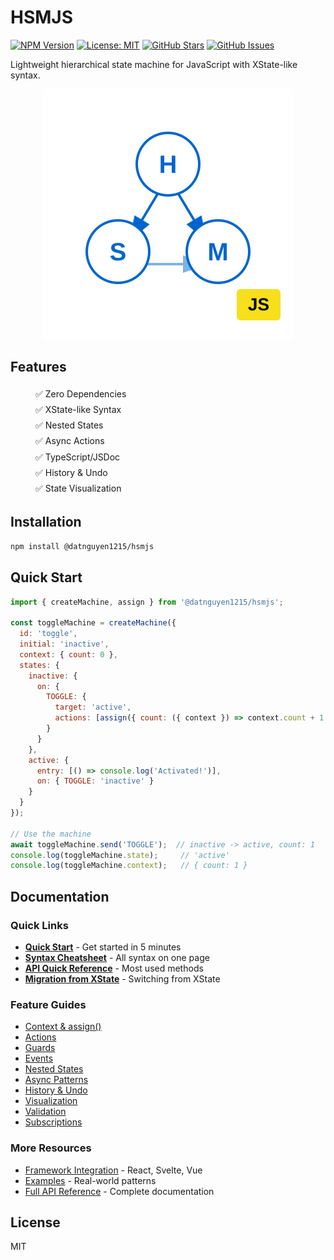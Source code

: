 # HSMJS

[![NPM Version](https://img.shields.io/npm/v/@datnguyen1215/hsmjs.svg)](https://www.npmjs.com/package/@datnguyen1215/hsmjs)
[![License: MIT](https://img.shields.io/badge/License-MIT-yellow.svg)](https://opensource.org/licenses/MIT)
[![GitHub Stars](https://img.shields.io/github/stars/datnguyen1215/hsmjs.svg)](https://github.com/datnguyen1215/hsmjs)
[![GitHub Issues](https://img.shields.io/github/issues/datnguyen1215/hsmjs.svg)](https://github.com/datnguyen1215/hsmjs/issues)

Lightweight hierarchical state machine for JavaScript with XState-like syntax.

<div style="text-align:center;"><img src="images/logo.svg" /></div>

## Features

<p style="line-height: 1.8; padding-left: 40px;">
✅ Zero Dependencies <br />
✅ XState-like Syntax <br />
✅ Nested States <br />
✅ Async Actions <br />
✅ TypeScript/JSDoc <br />
✅ History & Undo <br />
✅ State Visualization
</p>

## Installation

```bash
npm install @datnguyen1215/hsmjs
```

## Quick Start

```javascript
import { createMachine, assign } from '@datnguyen1215/hsmjs';

const toggleMachine = createMachine({
  id: 'toggle',
  initial: 'inactive',
  context: { count: 0 },
  states: {
    inactive: {
      on: {
        TOGGLE: {
          target: 'active',
          actions: [assign({ count: ({ context }) => context.count + 1 })]
        }
      }
    },
    active: {
      entry: [() => console.log('Activated!')],
      on: { TOGGLE: 'inactive' }
    }
  }
});

// Use the machine
await toggleMachine.send('TOGGLE');  // inactive -> active, count: 1
console.log(toggleMachine.state);     // 'active'
console.log(toggleMachine.context);   // { count: 1 }
```


## Documentation

### Quick Links
- [**Quick Start**](docs/getting-started.md) - Get started in 5 minutes
- [**Syntax Cheatsheet**](docs/syntax-cheatsheet.md) - All syntax on one page
- [**API Quick Reference**](docs/api-quick-reference.md) - Most used methods
- [**Migration from XState**](docs/migration-xstate.md) - Switching from XState

### Feature Guides
- [Context & assign()](docs/features/context-management.md)
- [Actions](docs/features/actions.md)
- [Guards](docs/features/guards.md)
- [Events](docs/features/events.md)
- [Nested States](docs/features/nested-states.md)
- [Async Patterns](docs/features/async-patterns.md)
- [History & Undo](docs/features/history-undo.md)
- [Visualization](docs/features/visualization.md)
- [Validation](docs/features/validation.md)
- [Subscriptions](docs/features/subscriptions.md)

### More Resources
- [Framework Integration](docs/framework-integration.md) - React, Svelte, Vue
- [Examples](docs/examples.md) - Real-world patterns
- [Full API Reference](docs/api-reference.md) - Complete documentation

## License

MIT

